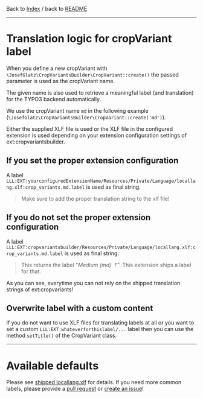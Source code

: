 Back to [Index](Index.md) / back to [README](../../../README.md)

---

# Translation logic for cropVariant label

When you define a new cropVariant with
`\JosefGlatz\CropVariantsBuilder\CropVariant::create()` the passed
parameter is used as the cropVariant name.

The given name is also used to retrieve a meaningful label (and
translation) for the TYPO3 backend automatically.

We use the cropVariant name `md` in the following example
(`\JosefGlatz\CropVariantsBuilder\CropVariant::create('md')`).

Either the supplied XLF file is used or the XLF file in the configured extension
is used depending on your extension configuration settings of
ext:cropvariantsbuilder.

## If you set the proper extension configuration

A label
`LLL:EXT:yourconfiguredExtensionName/Resources/Private/Language/locallang.xlf:crop_variants.md.label`
is used as final string.

> Make sure to add the proper translation string to the xlf file!

## If you do not set the proper extension configuration

A label
`LLL:EXT:cropvariantsbuilder/Resources/Private/Language/locallang.xlf:crop_variants.md.label`
is used as final string.

> This returns the label "_Medium (md) &#8673;_". This extension ships a
> label for that.

As you can see, everytime you can not rely on the shipped translation strings
of ext:cropvariants!

## Overwrite label with a custom content

If you do not want to use XLF files for translating labels at all or you want
to set a custom `LLL:EXT:whateverforthislabel/...` label then you can use the
method `setTitle()` of the CropVariant class.


---

# Available defaults

Please see
[shipped locallang.xlf](/Resources/Private/Language/locallang.xlf) for
details. If you need more common labels, please provide a [pull request](https://github.com/josefglatz/cropvariantsbuilder/pulls) or
[create an issue](https://github.com/josefglatz/cropvariantsbuilder/issues/new)!
